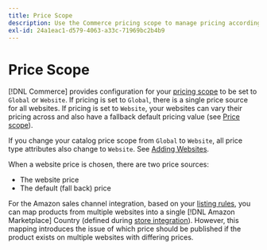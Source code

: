 ```yaml
---
title: Price Scope
description: Use the Commerce pricing scope to manage pricing according to multiple websites or globally.
exl-id: 24a1eac1-d579-4063-a33c-71969bc2b4b9
---
```

# Price Scope

[!DNL Commerce] provides configuration for your [pricing scope](https://experienceleague.adobe.com/docs/commerce-admin/config/catalog/catalog.html#price) to be set to `Global` or `Website`. If pricing is set to `Global`, there is a single price source for all websites. If pricing is set to `Website`, your websites can vary their pricing across and also have a fallback default pricing value (see [Price scope](https://experienceleague.adobe.com/docs/commerce-admin/catalog/products/pricing/catalog-price-scope.html)).

If you change your catalog price scope from `Global` to `Website`, all price type attributes also change to `Website`. See [Adding Websites](https://experienceleague.adobe.com/docs/commerce-admin/stores-sales/site-store/stores.html#add-websites).

When a website price is chosen, there are two price sources:

- The website price
- The default (fall back) price

For the Amazon sales channel integration, based on your [listing rules](./listing-rules.md), you can map products from multiple websites into a single [!DNL Amazon Marketplace] Country (defined during [store integration](./store-integration.md)). However, this mapping introduces the issue of which price should be published if the product exists on multiple websites with differing prices.
